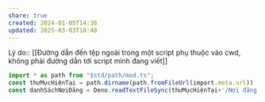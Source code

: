 ```yaml
---
share: true
created: 2024-01-05T14:38
updated: 2025-03-03T18:48
---
```

Lý do:: [[Đường dẫn đến tệp ngoài trong một script phụ thuộc vào cwd, không phải đường dẫn tới script mình đang viết]]
```ts
import * as path from "$std/path/mod.ts";
const thưMụcHiệnTại = path.dirname(path.fromFileUrl(import.meta.url))
const danhSáchNơiĐăng = Deno.readTextFileSync(thưMụcHiệnTại+'/Nơi đăng.yaml')
```